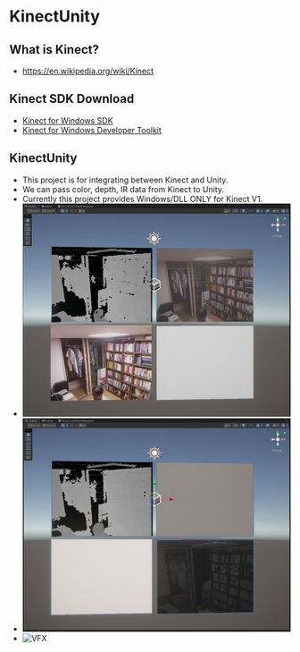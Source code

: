 # KinectUnity
## What is Kinect?
 - https://en.wikipedia.org/wiki/Kinect

## Kinect SDK Download
 - [Kinect for Windows SDK](https://www.microsoft.com/en-US/download/details.aspx?id=36996)
 - [Kinect for Windows Developer Toolkit](https://www.microsoft.com/en-US/download/details.aspx?id=36998)

## KinectUnity
 - This project is for integrating between Kinect and Unity.
 - We can pass color, depth, IR data from Kinect to Unity.
 - Currently this project provides Windows/DLL ONLY for Kinect V1.
 - ![Color](./resource/Kinect1.PNG)
 - ![IR](./resource/Kinect2.PNG)
 - ![VFX](./resource/VFX.gif)
